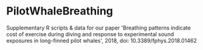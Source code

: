 # PilotWhaleBreathing
Supplementary R scripts &amp; data for our paper 'Breathing patterns indicate cost of exercise during diving and response to experimental sound exposures in long-finned pilot whales', 2018, doi: 10.3389/fphys.2018.01462
